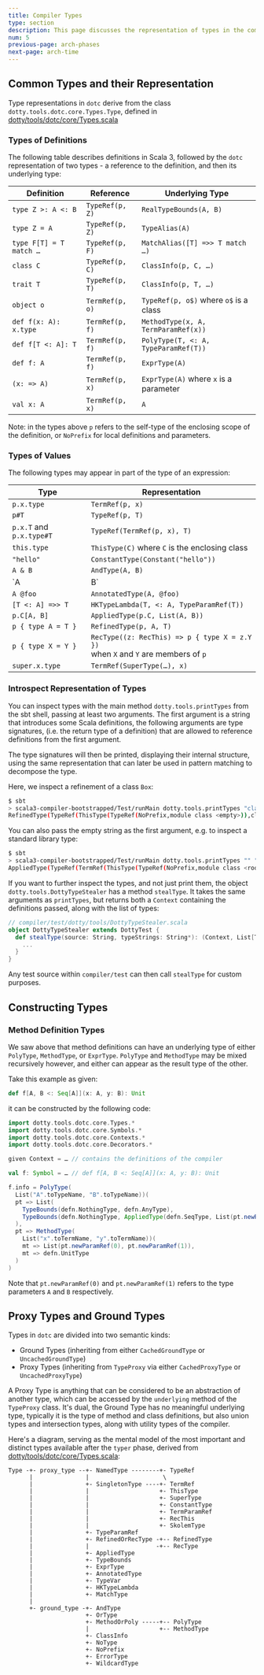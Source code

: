 ```yaml
---
title: Compiler Types
type: section
description: This page discusses the representation of types in the compiler
num: 5
previous-page: arch-phases
next-page: arch-time
---
```


## Common Types and their Representation

Type representations in `dotc` derive from the class `dotty.tools.dotc.core.Types.Type`,
defined in [dotty/tools/dotc/core/Types.scala][1]

### Types of Definitions

The following table describes definitions in Scala 3, followed by the `dotc` representation
of two types - a reference to the definition, and then its underlying type:

Definition              | Reference       | Underlying Type
------------------------|-----------------|-------------------------
`type Z >: A <: B`      | `TypeRef(p, Z)` | `RealTypeBounds(A, B)`
`type Z = A`            | `TypeRef(p, Z)` | `TypeAlias(A)`
`type F[T] = T match …` | `TypeRef(p, F)` | `MatchAlias([T] =>> T match …)`
`class C`               | `TypeRef(p, C)` | `ClassInfo(p, C, …)`
`trait T`               | `TypeRef(p, T)` | `ClassInfo(p, T, …)`
`object o`              | `TermRef(p, o)` | `TypeRef(p, o$)` where `o$` is a class
`def f(x: A): x.type`   | `TermRef(p, f)` | `MethodType(x, A, TermParamRef(x))`
`def f[T <: A]: T`      | `TermRef(p, f)` | `PolyType(T, <: A, TypeParamRef(T))`
`def f: A`              | `TermRef(p, f)` | `ExprType(A)`
`(x: => A)`             | `TermRef(p, x)` | `ExprType(A)` where `x` is a parameter
`val x: A`              | `TermRef(p, x)` | `A`

Note: in the types above `p` refers to the self-type of the enclosing scope of
the definition, or `NoPrefix` for local definitions and parameters.

### Types of Values

The following types may appear in part of the type of an expression:

Type                      | Representation
--------------------------|------------------------------
`p.x.type`                | `TermRef(p, x)`
`p#T`                     | `TypeRef(p, T)`
`p.x.T` and `p.x.type#T`  | `TypeRef(TermRef(p, x), T)`
`this.type`               | `ThisType(C)` where `C` is the enclosing class
`"hello"`                 | `ConstantType(Constant("hello"))`
`A & B`                   | `AndType(A, B)`
`A | B`                   | `OrType(A, B)`
`A @foo`                  | `AnnotatedType(A, @foo)`
`[T <: A] =>> T`          | `HKTypeLambda(T, <: A, TypeParamRef(T))`
`p.C[A, B]`               | `AppliedType(p.C, List(A, B))`
`p { type A = T }`        | `RefinedType(p, A, T)`
`p { type X = Y }`        | `RecType((z: RecThis) => p { type X = z.Y })`<br/>when `X` and `Y` are members of `p`
`super.x.type`            | `TermRef(SuperType(…), x)`

### Introspect Representation of Types

You can inspect types with the main method `dotty.tools.printTypes` from the sbt shell,
passing at least two arguments. The first argument is a string that introduces some
Scala definitions, the following arguments are type signatures, (i.e. the return type
of a definition) that are allowed to reference definitions from the first argument.

The type signatures will then be printed, displaying their internal structure, using
the same representation that can later be used in pattern matching to decompose the type.

Here, we inspect a refinement of a class `Box`:
```bash
$ sbt
> scala3-compiler-bootstrapped/Test/runMain dotty.tools.printTypes "class Box { def x: Any }" "Box { def x: Int }"
RefinedType(TypeRef(ThisType(TypeRef(NoPrefix,module class <empty>)),class Box),x,ExprType(TypeRef(TermRef(ThisType(TypeRef(NoPrefix,module class <root>)),object scala),class Int)))
```

You can also pass the empty string as the first
argument, e.g. to inspect a standard library type:
```bash
$ sbt
> scala3-compiler-bootstrapped/Test/runMain dotty.tools.printTypes "" "1 *: EmptyTuple"
AppliedType(TypeRef(TermRef(ThisType(TypeRef(NoPrefix,module class <root>)),object scala),class *:),List(ConstantType(Constant(1)), TypeRef(TermRef(ThisType(TypeRef(NoPrefix,module class scala)),object Tuple$package),type EmptyTuple)))
```

If you want to further inspect the types, and not just print them, the object `dotty.tools.DottyTypeStealer` has a
method `stealType`. It takes the same arguments as `printTypes`, but returns both a `Context` containing the
definitions passed, along with the list of types:
```scala
// compiler/test/dotty/tools/DottyTypeStealer.scala
object DottyTypeStealer extends DottyTest {
  def stealType(source: String, typeStrings: String*): (Context, List[Type]) = {
    ...
  }
}
```
Any test source within `compiler/test` can then call `stealType` for custom purposes.

## Constructing Types

### Method Definition Types

We saw above that method definitions can have an underlying type of
either `PolyType`, `MethodType`, or `ExprType`. `PolyType` and `MethodType`
may be mixed recursively however, and either can appear as the result type of the other.

Take this example as given:

```scala
def f[A, B <: Seq[A]](x: A, y: B): Unit
```
it can be constructed by the following code:

```scala
import dotty.tools.dotc.core.Types.*
import dotty.tools.dotc.core.Symbols.*
import dotty.tools.dotc.core.Contexts.*
import dotty.tools.dotc.core.Decorators.*

given Context = … // contains the definitions of the compiler

val f: Symbol = … // def f[A, B <: Seq[A]](x: A, y: B): Unit

f.info = PolyType(
  List("A".toTypeName, "B".toTypeName))(
  pt => List(
    TypeBounds(defn.NothingType, defn.AnyType),
    TypeBounds(defn.NothingType, AppliedType(defn.SeqType, List(pt.newParamRef(0))))
  ),
  pt => MethodType(
    List("x".toTermName, "y".toTermName))(
    mt => List(pt.newParamRef(0), pt.newParamRef(1)),
    mt => defn.UnitType
  )
)
```

Note that `pt.newParamRef(0)` and `pt.newParamRef(1)` refers to the
type parameters `A` and `B` respectively.

## Proxy Types and Ground Types
Types in `dotc` are divided into two semantic kinds:
- Ground Types (inheriting from either `CachedGroundType` or `UncachedGroundType`)
- Proxy Types (inheriting from `TypeProxy` via either `CachedProxyType` or `UncachedProxyType`)

A Proxy Type is anything that can be considered to be an abstraction of another type,
which can be accessed by the `underlying` method of the `TypeProxy` class. It's dual, the
Ground Type has no meaningful underlying type, typically it is the type of method and class
definitions, but also union types and intersection types, along with utility types of the
compiler.

Here's a diagram, serving as the mental model of the most important and distinct types available after the `typer` phase, derived from [dotty/tools/dotc/core/Types.scala][1]:

```
Type -+- proxy_type --+- NamedType --------+- TypeRef
      |               |                     \
      |               +- SingletonType ----+- TermRef
      |               |                    +- ThisType
      |               |                    +- SuperType
      |               |                    +- ConstantType
      |               |                    +- TermParamRef
      |               |                    +- RecThis
      |               |                    +- SkolemType
      |               +- TypeParamRef
      |               +- RefinedOrRecType -+-- RefinedType
      |               |                   -+-- RecType
      |               +- AppliedType
      |               +- TypeBounds
      |               +- ExprType
      |               +- AnnotatedType
      |               +- TypeVar
      |               +- HKTypeLambda
      |               +- MatchType
      |
      +- ground_type -+- AndType
                      +- OrType
                      +- MethodOrPoly -----+-- PolyType
                      |                    +-- MethodType
                      +- ClassInfo
                      +- NoType
                      +- NoPrefix
                      +- ErrorType
                      +- WildcardType

```

[1]: https://github.com/lampepfl/dotty/blob/master/compiler/src/dotty/tools/dotc/core/Types.scala
[4]: https://github.com/lampepfl/dotty/blob/master/compiler/src/dotty/tools/dotc/core/TypeComparer.scala
